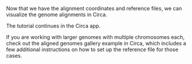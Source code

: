 <script>
import Link from "$components/Link.svelte";
import Alert from "$components/Alert.svelte";
</script>

Now that we have the alignment coordinates and reference files, we can visualize the genome alignments in Circa.

The tutorial continues in the <Link href="https://circa.omgenomics.com/app/plot/gallery/mummer_tutorial">Circa app</Link>.

<Alert>
If you are working with larger genomes with multiple chromosomes each, check out the <Link href="https://circa.omgenomics.com/app/plot/gallery/aligned_genomes">aligned genomes gallery example in Circa</Link>, which includes a few additional instructions on how to set up the reference file for those cases.
</Alert>

